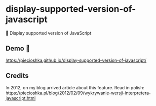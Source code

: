 # display-supported-version-of-javascript

:hammer: Display supported version of JavaScript

## Demo 🎉

<https://piecioshka.github.io/display-supported-version-of-javascript/>

## Credits

In 2012, on my blog arrived article about this feature.
Read in polish: https://piecioshka.pl/blog/2012/02/09/wykrywanie-wersji-interpretera-javascript.html
